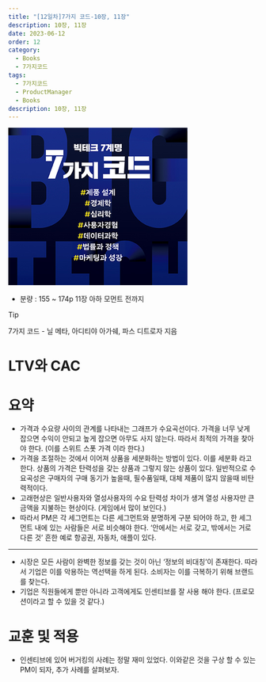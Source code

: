 ```yaml
---
title: "[12일차]7가지 코드-10장, 11장"
description: 10장, 11장
date: 2023-06-12
order: 12
category:
  - Books
  - 7가지코드
tags:
  - 7가지코드
  - ProductManager
  - Books
description: 10장, 11장
---
```

![표지](./Untitled.png)
- 분량 : 155 ~ 174p 11장 아하 모먼트 전까지

>[!tip]
>7가지 코드 - 닐 메타, 아디티야 아가쉐, 파스 디트로자 지음

# LTV와 CAC

# 요약

- 가격과 수요량 사이의 관계를 나타내는 그래프가 수요곡선이다. 
가격을 너무 낮게 잡으면 수익이 안되고 높게 잡으면 아무도 사지 않는다.  따라서 최적의 가격을 찾아야 한다. (이를 스위트 스폿 가격 이라 한다.)
- 가격을 조절하는 것에서 이어져 상품을 세분화하는 방법이 있다. 이를 세분화 라고 한다. 
상품의 가격은 탄력성을 갖는 상품과 그렇지 않는 상품이 있다. 
일반적으로 수요곡성은 구매자의 구매 동기가 높을때, 필수품일때, 대체 제품이 많지 않을때 비탄력적이다.
- 고래현상은 일반사용자와 열성사용자의 수요 탄력성 차이가 생겨 열성 사용자만 큰 금액을 지불하는 현상이다. (게임에서 많이 보인다.)
- 따라서 PM은 각 세그먼트는 다른 세그먼트와 분명하게 구분 되어야 하고, 한 세그먼트 내에 있는 사람들은 서로 비슷해야 한다. ‘안에서는 서로 갖고, 밖에서는 거로 다른 것’
흔한 예로 항공권, 자동차, 애플이 있다.

---

- 시장은 모든 사람이 완벽한 정보를 갖는 것이 아닌 ‘정보의 비대칭’이 존재한다. 
따라서 기업은 이를 악용하는 역선택을 하게 된다. 
소비자는 이를 극복하기 위해 브랜드를 찾는다.
- 기업은 직원들에게 뿐만 아니라 고객에게도 인센티브를 잘 사용 해야 한다. (프로모션이라고 할 수 있을 것 같다.)

# 교훈 및 적용

- 인센티브에 있어 버거킹의 사례는 정말 재미 있었다. 이와같은 것을 구상 할 수 있는 PM이 되자, 추가 사례를 살펴보자.